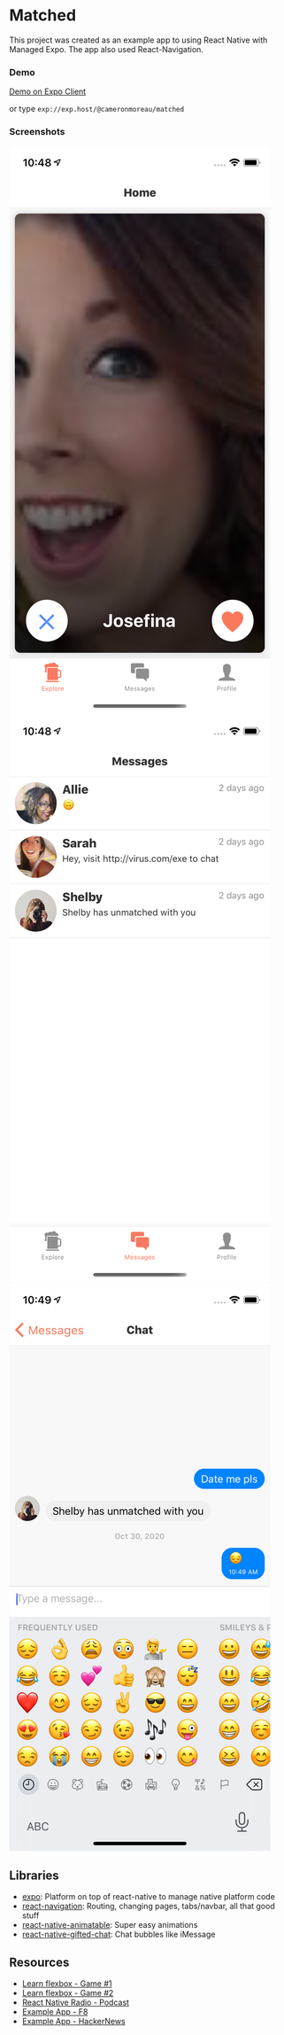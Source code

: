 # Matched

This project was created as an example app to using React Native with Managed Expo. The app also used React-Navigation.

### Demo

[Demo on Expo Client](https://expo.io/@cameronmoreau/matched)

or type `exp://exp.host/@cameronmoreau/matched`

### Screenshots

![Explore](./screenshots/explore.png "Explore")
![Messages](./screenshots/messages.png "Messages")
![Chat](./screenshots/chat.png "Chat")

## Libraries

- [expo](https://github.com/expo/expo): Platform on top of react-native to manage native platform code
- [react-navigation](https://github.com/react-community/react-navigation): Routing, changing pages, tabs/navbar, all that good stuff
- [react-native-animatable](https://github.com/oblador/react-native-animatable): Super easy animations
- [react-native-gifted-chat](https://github.com/FaridSafi/react-native-gifted-chat): Chat bubbles like iMessage

## Resources

- [Learn flexbox - Game #1](http://flexboxfroggy.com/)
- [Learn flexbox - Game #2](http://www.flexboxdefense.com/)
- [React Native Radio - Podcast](https://devchat.tv/react-native-radio)
- [Example App - F8](https://github.com/fbsamples/f8app)
- [Example App - HackerNews](https://github.com/iSimar/HackerNews-React-Native)
